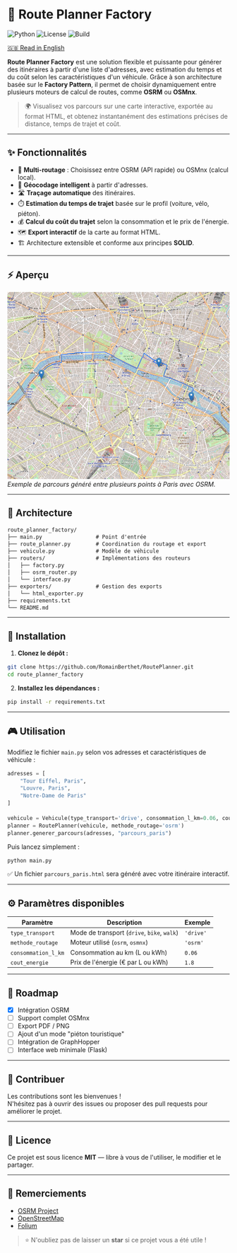 
# 🚀 Route Planner Factory

![Python](https://img.shields.io/badge/Python-3.12%2B-blue)
![License](https://img.shields.io/badge/License-MIT-green)
![Build](https://img.shields.io/badge/Status-Active-brightgreen)

[🇬🇧 Read in English](README.en.md)

**Route Planner Factory** est une solution flexible et puissante pour générer des itinéraires à partir d'une liste d'adresses, avec estimation du temps et du coût selon les caractéristiques d'un véhicule. Grâce à son architecture basée sur le **Factory Pattern**, il permet de choisir dynamiquement entre plusieurs moteurs de calcul de routes, comme **OSRM** ou **OSMnx**.

> 🌍 Visualisez vos parcours sur une carte interactive, exportée au format HTML, et obtenez instantanément des estimations précises de distance, temps de trajet et coût.

---

## ✨ Fonctionnalités

- 🔹 **Multi-routage** : Choisissez entre OSRM (API rapide) ou OSMnx (calcul local).
- 📍 **Géocodage intelligent** à partir d'adresses.
- 🛣️ **Traçage automatique** des itinéraires.
- ⏱️ **Estimation du temps de trajet** basée sur le profil (voiture, vélo, piéton).
- 💰 **Calcul du coût du trajet** selon la consommation et le prix de l'énergie.
- 🗺️ **Export interactif** de la carte au format HTML.
- 🏗️ Architecture extensible et conforme aux principes **SOLID**.

---

## ⚡ Aperçu

![Demo Route Planner](assets/demo_paris.png)  
*Exemple de parcours généré entre plusieurs points à Paris avec OSRM.*

---

## 🚧 Architecture

```
route_planner_factory/
├── main.py                 # Point d'entrée
├── route_planner.py        # Coordination du routage et export
├── vehicule.py             # Modèle de véhicule
├── routers/                # Implémentations des routeurs
│   ├── factory.py
│   ├── osrm_router.py
│   └── interface.py
├── exporters/              # Gestion des exports
│   └── html_exporter.py
├── requirements.txt
└── README.md
```

---

## 🚀 Installation

1. **Clonez le dépôt :**
```bash
git clone https://github.com/RomainBerthet/RoutePlanner.git
cd route_planner_factory
```

2. **Installez les dépendances :**
```bash
pip install -r requirements.txt
```

---

## 🎮 Utilisation

Modifiez le fichier `main.py` selon vos adresses et caractéristiques de véhicule :

```python
adresses = [
    "Tour Eiffel, Paris",
    "Louvre, Paris",
    "Notre-Dame de Paris"
]

vehicule = Vehicule(type_transport='drive', consommation_l_km=0.06, cout_energie=1.8)
planner = RoutePlanner(vehicule, methode_routage='osrm')
planner.generer_parcours(adresses, "parcours_paris")
```

Puis lancez simplement :

```bash
python main.py
```

✅ Un fichier `parcours_paris.html` sera généré avec votre itinéraire interactif.

---

## ⚙️ Paramètres disponibles

| Paramètre         | Description                                      | Exemple        |
|-------------------|--------------------------------------------------|----------------|
| `type_transport`  | Mode de transport (`drive`, `bike`, `walk`)      | `'drive'`      |
| `methode_routage` | Moteur utilisé (`osrm`, `osmnx`)                 | `'osrm'`       |
| `consommation_l_km` | Consommation au km (L ou kWh)                  | `0.06`         |
| `cout_energie`    | Prix de l'énergie (€ par L ou kWh)               | `1.8`          |

---

## 🚀 Roadmap

- [x] Intégration OSRM
- [ ] Support complet OSMnx
- [ ] Export PDF / PNG
- [ ] Ajout d'un mode "piéton touristique"
- [ ] Intégration de GraphHopper
- [ ] Interface web minimale (Flask)

---

## 🤝 Contribuer

Les contributions sont les bienvenues !  
N'hésitez pas à ouvrir des issues ou proposer des pull requests pour améliorer le projet.

---

## 📄 Licence

Ce projet est sous licence **MIT** — libre à vous de l'utiliser, le modifier et le partager.

---

## 🙌 Remerciements

- [OSRM Project](http://project-osrm.org/)
- [OpenStreetMap](https://www.openstreetmap.org/)
- [Folium](https://python-visualization.github.io/folium/)

> ⭐ N'oubliez pas de laisser un **star** si ce projet vous a été utile !
